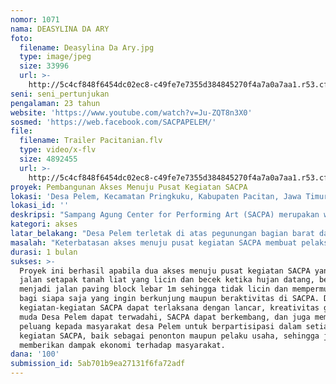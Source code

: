 ```yaml
---
nomor: 1071
nama: DEASYLINA DA ARY
foto:
  filename: Deasylina Da Ary.jpg
  type: image/jpeg
  size: 33996
  url: >-
    http://5c4cf848f6454dc02ec8-c49fe7e7355d384845270f4a7a0a7aa1.r53.cf2.rackcdn.com/e0ddff77-b853-4fa2-963f-350be63d59bf/Deasylina%20Da%20Ary.jpg
seni: seni_pertunjukan
pengalaman: 23 tahun
website: 'https://www.youtube.com/watch?v=Ju-ZQT8n3X0'
sosmed: 'https://web.facebook.com/SACPAPELEM/'
file:
  filename: Trailer Pacitanian.flv
  type: video/x-flv
  size: 4892455
  url: >-
    http://5c4cf848f6454dc02ec8-c49fe7e7355d384845270f4a7a0a7aa1.r53.cf2.rackcdn.com/b63d94b0-1712-4055-bdd7-618c541aa804/Trailer%20Pacitanian.flv
proyek: Pembangunan Akses Menuju Pusat Kegiatan SACPA
lokasi: 'Desa Pelem, Kecamatan Pringkuku, Kabupaten Pacitan, Jawa Timur'
lokasi_id: ''
deskripsi: "Sampang Agung Center for Performing Art (SACPA) merupakan wadah kegiatan alternatif untuk menampung kreativitas generasi muda desa Pelem, memiliki tantangan terbesar dalam hal akses menuju pusat kegiatan (studio alam hutan jati dengan rumah limasan, berjarak 250 meter dari puncak bukit). Terdapat 2 akses (sisi utara panjang 250m dan sisi barat panjang 250m) menuju studio bawah ini, semuanya masih merupakan jalan setapak tanah liat (musim hujan sangat licin dan becek).\r\nProyek ini adalah untuk mempermudah 2 akses menuju studio bawah / studio alam dengan cara merubahnya dari jalan setapak tanah liat menjadi jalan paving block dengan ukuran 1m x 500m (250m sisi utara dan 250m sisi barat), sehingga tidak licin dan becek saat musim hujan dan dapat dilalui oleh kendaraan bermotor roda 2. \r\nTujuan dari proyek ini adalah agar kegiatan-kegiatan SACPA dapat terlaksana dengan lancar, kreativitas generasi muda Desa Pelem dapat terwadahi, SACPA dapat berkembang, dan memberikan peluang kepada masyarakat desa Pelem untuk berpartisipasi dalam setiap kegiatan SACPA, baik sebagai penonton maupun pelaku usaha (berjualan dll), sehingga dapat memberikan dampak ekonomi juga."
kategori: akses
latar_belakang: "Desa Pelem terletak di atas pegunungan bagian barat dalam wilayah Kabupaten Pacitan, Jawa Timur. Jauhnya jarak ke kota dan jalan desa yang rusak, membuat kegiatan penduduk desa terpusat dalam lingkup desa saja. Tidak terkecuali kegiatan generasi mudanya yang terpusat pada kegiatan sekolah baik intrakurikuler maupun ekstrakurikuler. Desa Pelem membutuhkan wadah kegiatan alternatif untuk menampung kreativitas generasi mudanya.\r\nSampang Agung Center for Performing Art (SACPA) menjawab tantangan tersebut sebagai sebuah komunitas di bidang seni. Berdiri 2016, merupakan perkembangan dari sanggar tari Pradapa Loka Bhakti (lahir 1980). SACPA dijalankan oleh 7 anak muda Pelem, dengan anggota 76 anak usia 6-20 tahun, yang 96%nya adalah perempuan. Kegiatannya, latihan rutin tari dan musik 3x seminggu, Workshop pemateri ahli, performance, Residency workshop, Pentas Bulan Ndadari, Pelem Festival (Pesta rakyat & international performance).\r\nSACPA memiliki 2 studio. “Studio atas” memakai satu ruangan dari rumah orang tua, terletak pinggir jalan desa (atas bukit). “Studio bawah” adalah studio alam hutan jati dengan rumah limasan, berjarak 250m dari puncak bukit, merupakan pusat kegiatan. Terdapat 2 akses (sisi utara dan sisi barat) menuju studio bawah ini, semuanya masih merupakan jalan setapak tanah liat (musim hujan sangat licin dan becek). Sulitnya akses pusat kegiatan inilah tantangan terbesar kami saat ini."
masalah: "Keterbatasan akses menuju pusat kegiatan SACPA membuat pelaksanaan kegiatan SACPA terkendala. Peserta didik SACPA, penonton, Narasumber ahli dan patner SACPA lain yang akan bekerja sama sangat kesulitan untuk menuruni bukit dengan jalan setapak tanah liat. Banyak diantaranya jatuh terjerembab karena licinnya jalan tersebut saat hujan turun.\r\nSACPA adalah wadah kegiatan alternatif untuk masyarakat desa Pelem yang terletak di atas pegunungan, jauh dari kota. Menangani masalah ini berarti memberikan peluang kepada masyarakat Desa Pelem untuk berkembang."
durasi: 1 bulan
sukses: >-
  Proyek ini berhasil apabila dua akses menuju pusat kegiatan SACPA yang semula
  jalan setapak tanah liat yang licin dan becek ketika hujan datang, berubah
  menjadi jalan paving block lebar 1m sehingga tidak licin dan mempermudah akses
  bagi siapa saja yang ingin berkunjung maupun beraktivitas di SACPA. Dampaknya,
  kegiatan-kegiatan SACPA dapat terlaksana dengan lancar, kreativitas generasi
  muda Desa Pelem dapat terwadahi, SACPA dapat berkembang, dan juga memberikan
  peluang kepada masyarakat desa Pelem untuk berpartisipasi dalam setiap
  kegiatan SACPA, baik sebagai penonton maupun pelaku usaha, sehingga juga dapat
  memberikan dampak ekonomi terhadap masyarakat.
dana: '100'
submission_id: 5ab701b9ea27131f6fa72adf
---
```

